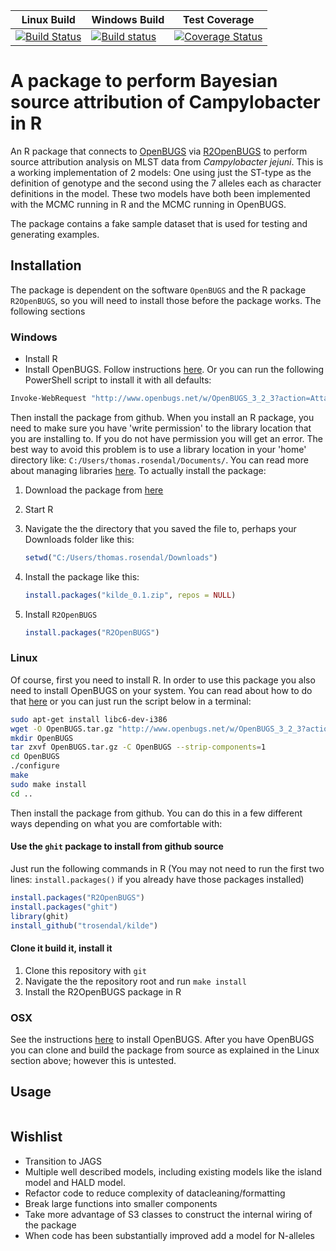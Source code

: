 |Linux Build|Windows Build|Test Coverage|
|----|----|----|
|[![Build Status](https://travis-ci.org/trosendal/kilde.svg)](https://travis-ci.org/trosendal/kilde)|[![Build status](https://ci.appveyor.com/api/projects/status/dlxa7wxqs2lrc2eh?svg=true)](https://ci.appveyor.com/project/trosendal/kilde)|[![Coverage Status](https://coveralls.io/repos/github/trosendal/kilde/badge.svg?maxAge=600&branch=master)](https://coveralls.io/github/trosendal/kilde?branch=master)|
# A package to perform Bayesian source attribution of Campylobacter in R

An R package that connects to
[OpenBUGS](http://www.openbugs.net) via
[R2OpenBUGS](https://cran.r-project.org/web/packages/R2OpenBUGS/vignettes/R2OpenBUGS.pdf) to
perform source attribution analysis on MLST data from *Campylobacter
jejuni*. This is a working implementation of 2 models: One using just
the ST-type as the definition of genotype and the second using the 7
alleles each as character definitions in the model. These two models
have both been implemented with the MCMC running in R and the MCMC
running in OpenBUGS.

The package contains a fake sample dataset that is used for testing
and generating examples. 

## Installation

The package is dependent on the software `OpenBUGS` and the R package
`R2OpenBUGS`, so you will need to install those before the package
works. The following sections 

### Windows

  * Install R
  * Install OpenBUGS. Follow instructions
    [here](http://www.openbugs.net/w/Downloads). Or you can run the
    following PowerShell script to install it with all defaults:

```sh
Invoke-WebRequest "http://www.openbugs.net/w/OpenBUGS_3_2_3?action=AttachFile&do=get&target=OpenBUGS323setup.exe" -OutFile "..\OpenBUGS323setup.exe";Start-Process -FilePath "..\OpenBUGS323setup.exe" -ArgumentList "/VERYSILENT" -NoNewWindow -Wait
```

Then install the package from github. When you install an R package,
you need to make sure you have 'write permission' to the library
location that you are installing to. If you do not have permission you
will get an error. The best way to avoid this problem is to use a
library location in your 'home' directory like:
`C:/Users/thomas.rosendal/Documents/`. You can read more about
managing libraries
[here](https://cran.r-project.org/doc/manuals/R-admin.html#Managing-libraries). To
actually install the package:

1. Download the package from
[here](https://ci.appveyor.com/api/projects/trosendal/kilde/artifacts/kilde_0.1.zip)
2. Start R
3. Navigate the the directory that you saved the file to, perhaps your
   Downloads folder like this:

    ```r
    setwd("C:/Users/thomas.rosendal/Downloads")
    ```	
4. Install the package like this:

    ```r
    install.packages("kilde_0.1.zip", repos = NULL)
    ```

5. Install `R2OpenBUGS`

    ```r
    install.packages("R2OpenBUGS")
    ```
### Linux

Of course, first you need to install R. In order to use this package
you also need to install OpenBUGS on your system. You can read about
how to do that [here](http://www.openbugs.net/w/Downloads) or you can
just run the script below in a terminal:

```sh
sudo apt-get install libc6-dev-i386
wget -O OpenBUGS.tar.gz "http://www.openbugs.net/w/OpenBUGS_3_2_3?action=AttachFile&do=get&target=OpenBUGS-3.2.3.tar.gz"
mkdir OpenBUGS
tar zxvf OpenBUGS.tar.gz -C OpenBUGS --strip-components=1
cd OpenBUGS
./configure
make
sudo make install
cd ..
```

Then install the package from github. You can do this in a few
different ways depending on what you are comfortable with:

#### Use the `ghit` package to install from github source

Just run the following commands in R (You may not need to run the
first two lines: `install.packages()` if you already have those
packages installed)

```r
install.packages("R2OpenBUGS")
install.packages("ghit")
library(ghit)
install_github("trosendal/kilde")
```

#### Clone it build it, install it

1. Clone this repository with `git`
2. Navigate the the repository root and run `make install`
3. Install the R2OpenBUGS package in R

### OSX

See the instructions [here](http://www.openbugs.net/w/Downloads) to
install OpenBUGS. After you have OpenBUGS you can clone and build the
package from source as explained in the Linux section above; however
this is untested.


## Usage

```r


```

## Wishlist

* Transition to JAGS
* Multiple well described models, including existing models like the
  island model and HALD model.
* Refactor code to reduce complexity of datacleaning/formatting
* Break large functions into smaller components
* Take more advantage of S3 classes to construct the internal wiring
  of the package
* When code has been substantially improved add a model for N-alleles

